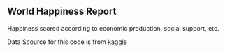 ## World Happiness Report
Happiness scored according to economic production, social support, etc.

Data Scource for this code is from <a href="https://www.kaggle.com/unsdsn/world-happiness"> kaggle 
